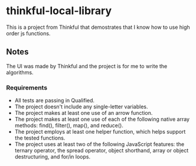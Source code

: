 # thinkful-local-library

This is a project from Thinkful that demostrates that I know how to use high order js functions.

## Notes

The UI was made by Thinkful and the project is for me to write the algorithms.

### Requirements

* All tests are passing in Qualified.
* The project doesn't include any single-letter variables.
* The project makes at least one use of an arrow function.
* The project makes at least one use of each of the following native array methods: find(), filter(), map(), and reduce().
* The project employs at least one helper function, which helps support the tested functions.
* The project uses at least two of the following JavaScript features: the ternary operator, the spread operator, object shorthand, array or object destructuring, and for/in loops.